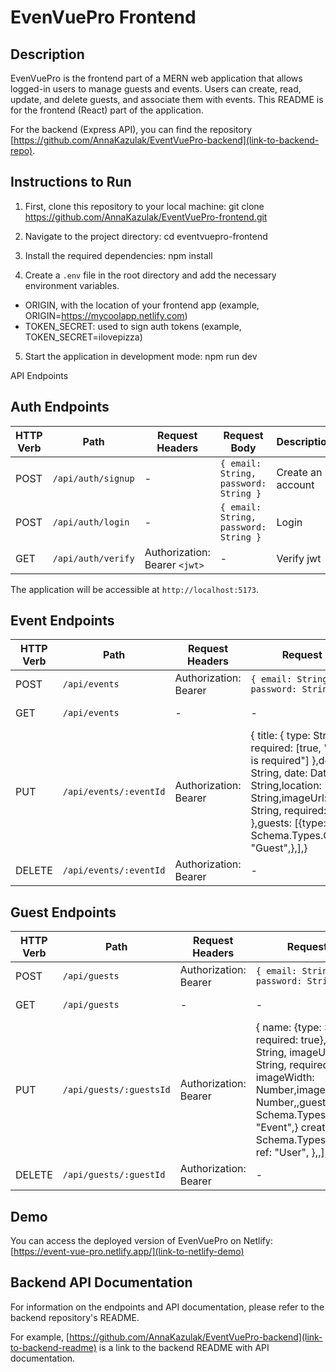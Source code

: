 
# EvenVuePro Frontend

## Description
EvenVuePro is the frontend part of a MERN web application that allows logged-in users to manage guests and events. Users can create, read, update, and delete guests, and associate them with events. This README is for the frontend (React) part of the application.

For the backend (Express API), you can find the repository [https://github.com/AnnaKazulak/EventVuePro-backend](link-to-backend-repo).

## Instructions to Run

1. First, clone this repository to your local machine:
git clone https://github.com/AnnaKazulak/EventVuePro-frontend.git

2. Navigate to the project directory:
cd eventvuepro-frontend

3. Install the required dependencies:
npm install


4. Create a `.env` file in the root directory and add the necessary environment variables. 
* ORIGIN, with the location of your frontend app (example, ORIGIN=https://mycoolapp.netlify.com)
* TOKEN_SECRET: used to sign auth tokens (example, TOKEN_SECRET=ilovepizza)

5. Start the application in development mode:
npm run dev


API Endpoints

## Auth Endpoints

| HTTP Verb | Path               | Request Headers               | Request Body                            | Description                 |
|-----------|--------------------|------------------------------ |---------------------------------------- |-----------------------------|
| POST      | `/api/auth/signup` | -                             | `{ email: String, password: String }`   | Create an account           |
| POST      | `/api/auth/login`  | -                             | `{ email: String, password: String }`   | Login                       |
| GET       | `/api/auth/verify` | Authorization: Bearer `<jwt>` | -                                       | Verify jwt                  |



The application will be accessible at `http://localhost:5173`.

## Event Endpoints

| HTTP Verb | Path                   | Request Headers               | Request Body                                            | Description          |
|-----------|------------------------|------------------------------ |-------------------------------------------------------- |--------------------- |
| POST      | `/api/events`          | Authorization: Bearer <jwt>   | `{ email: String, password: String }`                   | Create new event     |
| GET       | `/api/events`          | -                             | -                                                       | Get all events       |
| PUT       | `/api/events/:eventId` | Authorization: Bearer <jwt>   | {  title: { type: String,  required: [true, "Event title is required"] },description: String, date: Date, time: String,location: String,imageUrl: { type: String, required: false },guests: [{type: Schema.Types.ObjectId,ref: "Guest",},],}   | Update an event      |
| DELETE    | `/api/events/:eventId` | Authorization: Bearer <jwt>   | -                                                       | Delete an event      |

## Guest Endpoints

| HTTP Verb | Path                    | Request Headers               | Request Body                                            | Description          |
|-----------|------------------------ |------------------------------ |-------------------------------------------------------- |--------------------- |
| POST      | `/api/guests`           | Authorization: Bearer <jwt>   | `{ email: String, password: String }`                   | Create new guest     |
| GET       | `/api/guests`           | -                             | -                                                       | Get all guests       |
| PUT       | `/api/guests/:guestsId` | Authorization: Bearer <jwt>   | {  name: {type: String, required: true},description: String, imageUrl: { type: String, required: false } imageWidth: Number,imageHeight: Number,,guests: [{type: Schema.Types.ObjectId,ref: "Event",}   creator: {type: Schema.Types.ObjectId, ref: "User", },,],}    | Update an event      |
| DELETE    | `/api/guests/:guestId`  | Authorization: Bearer <jwt>   | -                                                       | Delete an guest      |


## Demo
You can access the deployed version of EvenVuePro on Netlify:
[https://event-vue-pro.netlify.app/](link-to-netlify-demo)

## Backend API Documentation
For information on the endpoints and API documentation, please refer to the backend repository's README.

For example, [https://github.com/AnnaKazulak/EventVuePro-backend](link-to-backend-readme) is a link to the backend README with API documentation.

